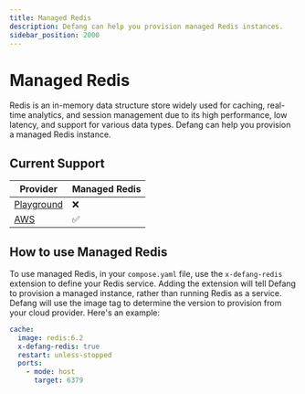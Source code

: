 ```yaml
---
title: Managed Redis
description: Defang can help you provision managed Redis instances.
sidebar_position: 2000
---
```


# Managed Redis

Redis is an in-memory data structure store widely used for caching, real-time analytics, and session management due to its high performance, low latency, and support for various data types. Defang can help you provision a managed Redis instance. 

## Current Support

| Provider | Managed Redis |
| --- | --- |
| [Playground](/docs/providers/playground.md#managed-redis) | ❌ |
| [AWS](/docs/providers/aws/aws.md#managed-redis) | ✅ |

## How to use Managed Redis

To use managed Redis, in your `compose.yaml` file, use the `x-defang-redis` extension to define your Redis service. Adding the extension will tell Defang to provision a managed instance, rather than running Redis as a service. Defang will use the image tag to determine the version to provision from your cloud provider. Here's an example:

```yaml
cache:
  image: redis:6.2
  x-defang-redis: true
  restart: unless-stopped
  ports:
    - mode: host
      target: 6379
```
